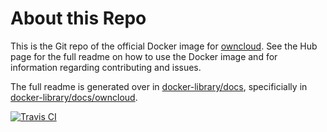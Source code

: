 # About this Repo

This is the Git repo of the official Docker image for [owncloud](https://registry.hub.docker.com/_/owncloud/). See the Hub page for the full readme on how to use the Docker image and for information regarding contributing and issues.

The full readme is generated over in [docker-library/docs](https://github.com/docker-library/docs), specificially in [docker-library/docs/owncloud](https://github.com/docker-library/docs/tree/master/owncloud).

[![Travis CI](https://img.shields.io/travis/docker-library/owncloud/master.svg)](https://travis-ci.org/docker-library/owncloud/branches)
